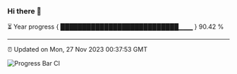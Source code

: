 ### Hi there 👋

⏳ Year progress { ███████████████████████████▁▁▁ } 90.42 %

---

⏰ Updated on Mon, 27 Nov 2023 00:37:53 GMT

![Progress Bar CI](https://github.com/Shyam-Makwana/GitHub-Actions-Demo/workflows/Progress%20Bar%20CI/badge.svg)
